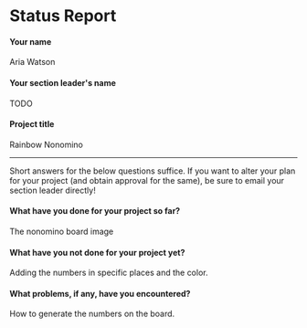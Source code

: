 # Status Report

#### Your name

Aria Watson 

#### Your section leader's name

TODO

#### Project title

Rainbow Nonomino 

***

Short answers for the below questions suffice. If you want to alter your plan for your project (and obtain approval for the same), be sure to email your section leader directly!

#### What have you done for your project so far?

The nonomino board image 

#### What have you not done for your project yet?

Adding the numbers in specific places and the color. 

#### What problems, if any, have you encountered?

How to generate the numbers on the board. 

